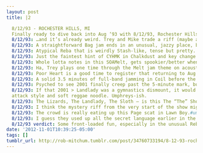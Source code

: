```yaml
---
layout: post
title: |2

  8/12/93 - ROCHESTER HILLS, MI
  Finally ready to dive back into Aug ‘93 with 8/12/93, Rochester Hills, MI, Meadow Brook Music Festival. No hurricanes in the forecast.
  8/12/93: …and it’s already weird. Trey and Mike trade a riff (maybe a tease) as an impromptu AC/DC Bag intro.
  8/12/93: A straightforward Bag jam ends in an unusual, jazzy place, before triggering an unusually early Reba. Good ol’ unpredictable 8/93.
  8/12/93: Atypical Reba that is weirdly Stash-like, tense but pretty. Instead of peaking, hits thorny section w/ proto-Storage Trey drones.
  8/12/93: Just the faintest hint of CYHMK in Chalkdust and key change silliness in the Guelah intro to keep things interesting.
  8/12/93: Whole lotta notes in this SOAMelt, gets spookier/better when they ease off the gas for the last few minutes.
  8/12/93: Ha, Trey plays one time through the Melt jam theme on acoustic before starting The Horse.
  8/12/93: Poor Heart is a good time to register that returning to Aug 93 after a couple months of mostly 3.0 makes them sound CRAZY fast.
  8/12/93: A solid 3.5 minutes of full-band jamming in Coil before the band yields the floor to Page. Pretty chill.
  8/12/93: Psyched to see 2001 finally creep past the 5-minute mark, but turns out it’s due to some awkward guitar technical difficulties.
  8/12/93: If that 2001 > Landlady was a gymnastics dismount, it would have been a faceplant.
  attack style and soft reggae noodle. Umphreys-ish.
  8/12/93: The Lizards, The Landlady, The Sloth — is this The “The” Show?
  8/12/93: I think the mystery riff from the very start of the show might have just turned up again in the Trey section of Maze.
  8/12/93: The crowd is really eating up this Page scat in Lawn Boy.#um
  8/12/93: I guess they used up all the secret language earlier in the show, so this lurking Possum features Tweezer teases instead.
  8/12/93 verdict: Some front-loaded fun, especially in the unusual Reba, but the rest is routine (and sloppy) by Aug 93 standards.
date: '2012-11-01T10:39:25-05:00'
tags: []
tumblr_url: http://rob-mitchum.tumblr.com/post/34760733194/8-12-93-rochester-hills-mi-finally-ready-to
---
```

